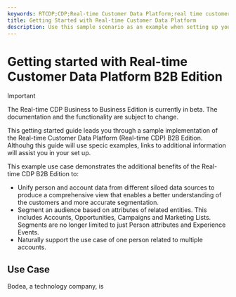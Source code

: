 ```yaml
---
keywords: RTCDP;CDP;Real-time Customer Data Platform;real time customer data platform;real time cdp;cdp;rtcdp
title: Getting Started with Real-time Customer Data Platform
description: Use this sample scenario as an example when setting up your implementation of Real-time Customer Data Platform.
---
```

# Getting started with Real-time Customer Data Platform B2B Edition

>[!IMPORTANT]
>
>The Real-time CDP Business to Business Edition is currently in beta. The documentation and the functionality are subject to change.

This getting started guide leads you through a sample implementation of the Real-time Customer Data Platform (Real-time CDP) B2B Edition. Althouhg this guide will use specic examples, links to additional information will assist you in your set up.

This example use case demonstrates the additional benefits of the Real-time CDP B2B Edition to:

- Unify person and account data from different siloed data sources to produce a comprehensive view that enables a better understanding of the customers and more accurate segmentation.
- Segment an audience based on attributes of related entities. This includes Accounts, Opportunities, Campaigns and Marketing Lists. Segments are no longer limited to just Person attributes and Experience Events.
- Naturally support the use case of one person related to multiple accounts.

## Use Case

Bodea, a technology company, is
